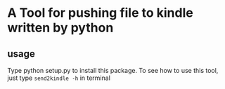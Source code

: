 # A Tool for pushing file to kindle written by python
## usage 
Type python setup.py to install this package.
To see how to use this tool, just type `send2kindle -h` in terminal
